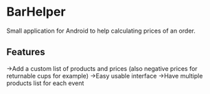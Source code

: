 # BarHelper

Small application for Android to help calculating prices of an order.  

## Features  
->Add a custom list of products and prices (also negative prices for returnable cups for example)
->Easy usable interface
->Have multiple products list for each event
